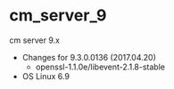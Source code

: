 # cm_server_9
cm server 9.x
* Changes for 9.3.0.0136 (2017.04.20)
  - openssl-1.1.0e/libevent-2.1.8-stable
* OS Linux 6.9
